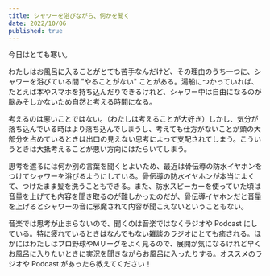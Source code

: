 ```yaml
---
title: シャワーを浴びながら、何かを聞く
date: 2022/10/06
published: true
---
```


今日はとても寒い。

わたしはお風呂に入ることがとても苦手なんだけど、その理由のうち一つに、シャワーを浴びている間 "やることがない" ことがある。湯船につかっていれば、たとえば本やスマホを持ち込んだりできるけれど、シャワー中は自由になるのが脳みそしかないため自然と考える時間になる。

考えるのは悪いことではない。（わたしは考えることが大好き）しかし、気分が落ち込んでいる時はより落ち込んでしまうし、考えても仕方がないことが頭の大部分を占めているときは出口の見えない思考によって支配されてしまう。こういうときは大抵考えることが悪い方向にはたらいてしまう。

思考を遮るには何か別の言葉を聞くとよいため、最近は骨伝導の防水イヤホンをつけてシャワーを浴びるようにしている。骨伝導の防水イヤホンが本当によくて、つけたまま髪を洗うこともできる。また、防水スピーカーを使っていた頃は音量を上げても内容を聞き取るのが難しかったのだが、骨伝導イヤホンだと音量を上げるとシャワーの音に邪魔されて内容が聞こえないということもない。

音楽では思考が止まらないので、聞くのは音楽ではなくラジオや Podcast にしている。特に疲れているときはなんでもない雑談のラジオにとても癒される。ほかにはわたしはプロ野球やMリーグをよく見るので、展開が気になるけれど早くお風呂に入りたいときに実況を聞きながらお風呂に入ったりする。オススメのラジオや Podcast があったら教えてください！

